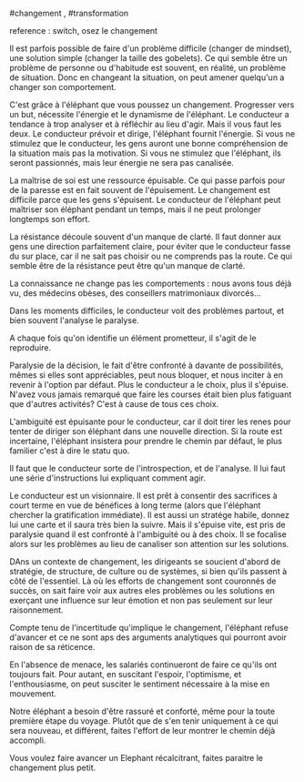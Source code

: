 #changement , #transformation 

reference : switch, osez le changement

Il est parfois possible de faire d'un problème difficile (changer de mindset), une solution simple (changer la taille des gobelets).
Ce qui semble être un problème de personne ou d'habitude est souvent, en réalité, un problème de situation. Donc en changeant la situation, on peut amener quelqu'un a changer son comportement.

C'est grâce à l'éléphant que vous poussez un changement. Progresser vers un but, nécessite l'énergie et le dynamisme de l'éléphant. Le conducteur a tendance à trop analyser et à réfléchir au lieu d'agir.
Mais il vous faut les deux. Le conducteur prévoir et dirige, l'éléphant fournit l'énergie.
Si vous ne stimulez que le conducteur, les gens auront une bonne compréhension de la situation mais pas la motivation.
Si vous ne stimulez que l'éléphant, ils seront passionnés, mais leur énergie ne sera pas canalisée.

La maîtrise de soi est une ressource épuisable.
Ce qui passe parfois pour de la paresse est en fait souvent de l'épuisement. Le changement est difficile parce que les gens s'épuisent.
Le conducteur de l'éléphant peut maîtriser son éléphant pendant un temps, mais il ne peut prolonger longtemps son effort.

La résistance découle souvent d'un manque de clarté.
Il faut donner aux gens une direction parfaitement claire, pour éviter que le conducteur fasse du sur place, car il ne sait pas choisir ou ne comprends pas la route.
Ce qui semble être de la résistance peut être qu'un manque de clarté.

La connaissance ne change pas les comportements : nous avons tous déjà vu, des médecins obèses, des conseillers matrimoniaux divorcés...

Dans les moments difficiles, le conducteur voit des problèmes partout, et bien souvent l'analyse le paralyse.

A chaque fois qu'on identifie un élément prometteur, il s'agit de le reproduire.

Paralysie de la décision, le fait d'être confronté à davante de possibilités, mêmes si elles sont appréciables, peut nous bloquer, et nous inciter à en revenir à l'option par défaut.
Plus le conducteur a le choix, plus il s'épuise.
N'avez vous jamais remarqué que faire les courses était bien plus fatiguant que d'autres activités? C'est à cause de tous ces choix.

L'ambiguité est épuisante pour le conducteur, car il doit tirer les renes pour tenter de diriger son éléphant dans une nouvelle direction.
Si la route est incertaine, l'éléphant insistera pour prendre le chemin par défaut, le plus familier c'est à dire le statu quo.

Il faut que le conducteur sorte de l'introspection, et de l'analyse. Il lui faut une série d'instructions lui expliquant comment agir.

Le conducteur est un visionnaire. Il est prêt à consentir des sacrifices à court terme en vue de bénéfices à long terme (alors que l'éléphant chercher la gratification immédiate).
Il est aussi un stratége habile, donnez lui une carte et il saura très bien la suivre.
Mais il s'épuise vite, est pris de paralysie quand il est confronté à l'ambiguité ou à des choix. Il se focalise alors sur les problèmes au lieu de canaliser son attention sur les solutions.

DAns un contexte de changement, les dirigeants se soucient d'abord de stratégie, de structure, de culture ou de systèmes, si bien qu'ils passent à côté de l'essentiel.
Là où les efforts de changement sont couronnés de succès, on sait faire voir aux autres eles problèmes ou les solutions en exerçant une influence sur leur émotion et non pas seulement sur leur raisonnement.

Compte tenu de l'incertitude qu'implique le changement, l'éléphant refuse d'avancer et ce ne sont aps des arguments analytiques qui pourront avoir raison de sa réticence.

En l'absence de menace, les salariés continueront de faire ce qu'ils ont toujours fait.
Pour autant, en suscitant l'espoir, l'optimisme, et l'enthousiasme, on peut susciter le sentiment nécessaire à la mise en mouvement.

Notre éléphant a besoin d'être rassuré et conforté, même pour la toute première étape du voyage. Plutôt que de s'en tenir uniquement à ce qui sera nouveau, et différent, faites l'effort de leur montrer le chemin déjà accompli.

Vous voulez faire avancer un Elephant récalcitrant, faites paraitre le changement plus petit.
